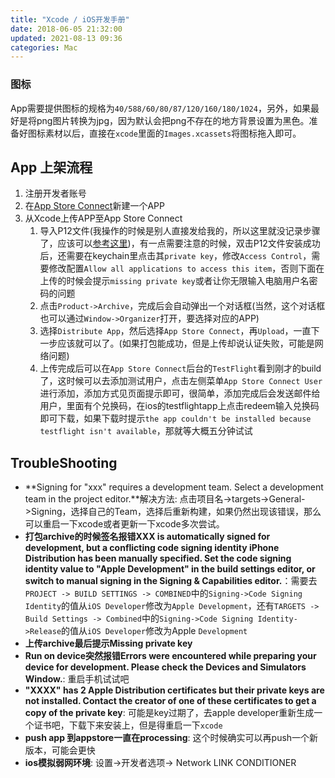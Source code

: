 ```yaml
---
title: "Xcode / iOS开发手册"
date: 2018-06-05 21:32:00
updated: 2021-08-13 09:36
categories: Mac
---
```


### 图标

App需要提供图标的规格为`40/588/60/80/87/120/160/180/1024`，另外，如果最好是将png图片转换为jpg，因为默认会把png不存在的地方背景设置为黑色。准备好图标素材以后，直接在`xcode`里面的`Images.xcassets`将图标拖入即可。

## App 上架流程

1. 注册开发者账号
2. 在[App Store Connect](https://appstoreconnect.apple.com/)新建一个APP
3. 从Xcode上传APP至App Store Connect
   1. 导入P12文件(我操作的时候是别人直接发给我的，所以这里就没记录步骤了，应该可以[参考这里](https://ask.dcloud.net.cn/article/152))，有一点需要注意的时候，双击P12文件安装成功后，还需要在keychain里点击其`private key`，修改`Access Control`，需要修改配置`Allow all applications to access this item`，否则下面在上传的时候会提示`missing private key`或者让你无限输入电脑用户名密码的问题
   2. 点击`Product->Archive`，完成后会自动弹出一个对话框(当然，这个对话框也可以通过`Window->Organizer`打开，要选择对应的APP)
   3. 选择`Distribute App`，然后选择`App Store Connect`，再`Upload`，一直下一步应该就可以了。(如果打包能成功，但是上传却说认证失败，可能是网络问题)
   4.  上传完成后可以在`App Store Connect`后台的`TestFlight`看到刚才的build了，这时候可以去添加测试用户，点击左侧菜单`App Store Connect User`进行添加，添加方式见页面提示即可，很简单，添加完成后会发送邮件给用户，里面有个兑换码，在ios的testflightapp上点击redeem输入兑换码即可下载，如果下载时提示`the app couldn't be installed because testflight isn't available`，那就等大概五分钟试试

## TroubleShooting

- **Signing for "xxx" requires a development team. Select a development team in the project editor.**解决方法: 点击项目名->targets->General->Signing，选择自己的Team，选择后重新构建，如果仍然出现该错误，那么可以重启一下xcode或者更新一下xcode多次尝试。
- **打包archive的时候签名报错XXX is automatically signed for development, but a conflicting code signing identity iPhone Distribution has been manually specified. Set the code signing identity value to "Apple Development" in the build settings editor, or switch to manual signing in the Signing & Capabilities editor.**：需要去`PROJECT -> BUILD SETTINGS -> COMBINED`中的`Signing->Code Signing Identity`的值从`iOS Developer`修改为`Apple Development`，还有`TARGETS -> Build Settings -> Combined`中的`Signing->Code Signing Identity->Release`的值从`iOS Developer`修改为Apple `Development`
- **上传archive最后提示Missing private key**
- **Run on device突然报错Errors were encountered while preparing your device for development. Please check the Devices and Simulators Window.**: 重启手机试试吧
- **"XXXX" has 2 Apple Distribution certificates but their private keys are not installed. Contact the creator of one of these certificates to get a copy of the private key**: 可能是key过期了，去apple developer重新生成一个证书吧，下载下来安装上，但是得重启一下`xcode`
- **push app 到appstore一直在processing**: 这个时候确实可以再push一个新版本，可能会更快
- **ios模拟弱网环境**: 设置->开发者选项-> Network LINK CONDITIONER
